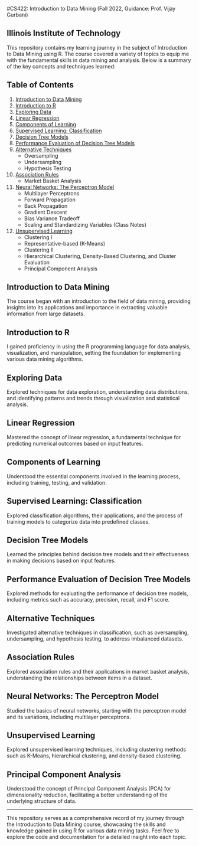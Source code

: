 #CS422: Introduction to Data Mining (Fall 2022, Guidance: Prof. Vijay Gurbani)
## Illinois Institute of Technology

This repository contains my learning journey in the subject of Introduction to Data Mining using R. The course covered a variety of topics to equip me with the fundamental skills in data mining and analysis. Below is a summary of the key concepts and techniques learned:

## Table of Contents

1. [Introduction to Data Mining](#introduction-to-data-mining)
2. [Introduction to R](#introduction-to-r)
3. [Exploring Data](#exploring-data)
4. [Linear Regression](#linear-regression)
5. [Components of Learning](#components-of-learning)
6. [Supervised Learning: Classification](#supervised-learning-classification)
7. [Decision Tree Models](#decision-tree-models)
8. [Performance Evaluation of Decision Tree Models](#performance-evaluation-of-decision-tree-models)
9. [Alternative Techniques](#alternative-techniques)
    - Oversampling
    - Undersampling
    - Hypothesis Testing
10. [Association Rules](#association-rules)
    - Market Basket Analysis
11. [Neural Networks: The Perceptron Model](#neural-networks-the-perceptron-model)
    - Multilayer Perceptrons
    - Forward Propagation
    - Back Propagation
    - Gradient Descent
    - Bias Variance Tradeoff
    - Scaling and Standardizing Variables (Class Notes)
12. [Unsupervised Learning](#unsupervised-learning)
    - Clustering I
    - Representative-based (K-Means)
    - Clustering II
    - Hierarchical Clustering, Density-Based Clustering, and Cluster Evaluation
    - Principal Component Analysis

## Introduction to Data Mining

The course began with an introduction to the field of data mining, providing insights into its applications and importance in extracting valuable information from large datasets.

## Introduction to R

I gained proficiency in using the R programming language for data analysis, visualization, and manipulation, setting the foundation for implementing various data mining algorithms.

## Exploring Data

Explored techniques for data exploration, understanding data distributions, and identifying patterns and trends through visualization and statistical analysis.

## Linear Regression

Mastered the concept of linear regression, a fundamental technique for predicting numerical outcomes based on input features.

## Components of Learning

Understood the essential components involved in the learning process, including training, testing, and validation.

## Supervised Learning: Classification

Explored classification algorithms, their applications, and the process of training models to categorize data into predefined classes.

## Decision Tree Models

Learned the principles behind decision tree models and their effectiveness in making decisions based on input features.

## Performance Evaluation of Decision Tree Models

Explored methods for evaluating the performance of decision tree models, including metrics such as accuracy, precision, recall, and F1 score.

## Alternative Techniques

Investigated alternative techniques in classification, such as oversampling, undersampling, and hypothesis testing, to address imbalanced datasets.

## Association Rules

Explored association rules and their applications in market basket analysis, understanding the relationships between items in a dataset.

## Neural Networks: The Perceptron Model

Studied the basics of neural networks, starting with the perceptron model and its variations, including multilayer perceptrons.

## Unsupervised Learning

Explored unsupervised learning techniques, including clustering methods such as K-Means, hierarchical clustering, and density-based clustering.

## Principal Component Analysis

Understood the concept of Principal Component Analysis (PCA) for dimensionality reduction, facilitating a better understanding of the underlying structure of data.

---

This repository serves as a comprehensive record of my journey through the Introduction to Data Mining course, showcasing the skills and knowledge gained in using R for various data mining tasks. Feel free to explore the code and documentation for a detailed insight into each topic.
